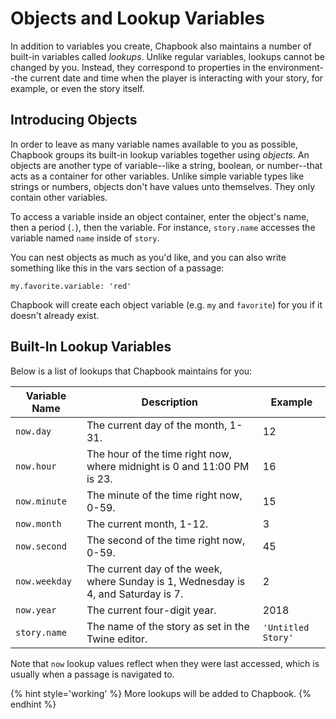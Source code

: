 # Objects and Lookup Variables

In addition to variables you create, Chapbook also maintains a number of built-in variables called _lookups_. Unlike regular variables, lookups cannot be changed by you. Instead, they correspond to properties in the environment--the current date and time when the player is interacting with your story, for example, or even the story itself.

## Introducing Objects

In order to leave as many variable names available to you as possible, Chapbook groups its built-in lookup variables together using _objects_. An objects are another type of variable--like a string, boolean, or number--that acts as a container for other variables. Unlike simple variable types like strings or numbers, objects don't have values unto themselves. They only contain other variables.

To access a variable inside an object container, enter the object's name, then a period (`.`), then the variable. For instance, `story.name` accesses the variable named `name` inside of `story`.

You can nest objects as much as you'd like, and you can also write something like this in the vars section of a passage:

```
my.favorite.variable: 'red'
```

Chapbook will create each object variable (e.g. `my` and `favorite`) for you if it doesn't already exist.

## Built-In Lookup Variables

Below is a list of lookups that Chapbook maintains for you:

| Variable Name | Description                                                                        | Example            |
| ------------- | ---------------------------------------------------------------------------------- | ------------------ |
| `now.day`     | The current day of the month, 1-31.                                                | 12                 |
| `now.hour`    | The hour of the time right now, where midnight is 0 and 11:00 PM is 23.            | 16                 |
| `now.minute`  | The minute of the time right now, 0-59.                                            | 15                 |
| `now.month`   | The current month, 1-12.                                                           | 3                  |
| `now.second`  | The second of the time right now, 0-59.                                            | 45                 |
| `now.weekday` | The current day of the week, where Sunday is 1, Wednesday is 4, and Saturday is 7. | 2                  |
| `now.year`    | The current four-digit year.                                                       | 2018               |
| `story.name`  | The name of the story as set in the Twine editor.                                  | `'Untitled Story'` |

Note that `now` lookup values reflect when they were last accessed, which is usually when a passage is navigated to.

{% hint style='working' %}
More lookups will be added to Chapbook.
{% endhint %}
